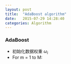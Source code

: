 ```yaml
---
layout: post
title:  "AdaBoost algorithm"
date:   2015-07-29 14:28:40
categories: Algorithm
---
```


### AdaBoost
* 初始化数据权重 $\omega_{i}$
* For m = 1 to M:
